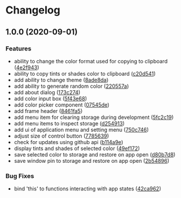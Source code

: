 # Changelog

## 1.0.0 (2020-09-01)


### Features

* ability to change the color format used for copying to clipboard ([4e2f943](https://github.com/icelam/tints-and-shades/commit/4e2f943c9bfd813f9a6c19dbf345662b50baf563))
* ability to copy tints or shades color to clipboard ([c20d541](https://github.com/icelam/tints-and-shades/commit/c20d5410a5c9a2204a239de23df785c6ed1003ee))
* add ability to change theme ([8ade8da](https://github.com/icelam/tints-and-shades/commit/8ade8da1d7b6c00a46886b3ae218f90db1f9c2f8))
* add ability to generate random color ([220557a](https://github.com/icelam/tints-and-shades/commit/220557a94d8865ecd0edbad25e4d58d67bf168f2))
* add about dialog ([173c274](https://github.com/icelam/tints-and-shades/commit/173c2745bd0390c8c6d9e2838bdb9b2da42bddbc))
* add color input box ([5f43e68](https://github.com/icelam/tints-and-shades/commit/5f43e68f166912cbbddc5deff1e47168e80d9672))
* add color picker component ([07545de](https://github.com/icelam/tints-and-shades/commit/07545de5de66fdb97a692800702eac5b124a9301))
* add frame header ([8461fa5](https://github.com/icelam/tints-and-shades/commit/8461fa5eb1d2f198017cd5968373d11eaa177d94))
* add menu item for clearing storage during development ([5fc2c19](https://github.com/icelam/tints-and-shades/commit/5fc2c199d5cf283f944d0d1ff838b3a7c8e8826e))
* add menu items to inspect storage ([d254913](https://github.com/icelam/tints-and-shades/commit/d254913fa38349aaaf0f86eddf0bbe8b50d45778))
* add ui of application menu and setting menu ([750c746](https://github.com/icelam/tints-and-shades/commit/750c746ba6d2128637ee90ca17e436f508e6552c))
* adjust size of control button ([7785639](https://github.com/icelam/tints-and-shades/commit/7785639211450ade843a7f180872dcf87b0a1305))
* check for updates using github api ([b114a9e](https://github.com/icelam/tints-and-shades/commit/b114a9eea31d856cb6ce10a33e0c52239b060289))
* display tints and shades of selected color ([49ef172](https://github.com/icelam/tints-and-shades/commit/49ef172b57df30bb2ba2d3ebedd02fccf5053fd7))
* save selected color to storage and restore on app open ([d80b7d8](https://github.com/icelam/tints-and-shades/commit/d80b7d8b9fc9b4dacbbd2948e50ead74f17c84cc))
* save window pin to storage and restore on app open ([2b54896](https://github.com/icelam/tints-and-shades/commit/2b548966a6fd2a13e8be7d8db4580818720f8ef2))


### Bug Fixes

* bind 'this' to functions interacting with app states ([42ca962](https://github.com/icelam/tints-and-shades/commit/42ca9628a0f3a5f66279305dc5d3e28c272141a9))
